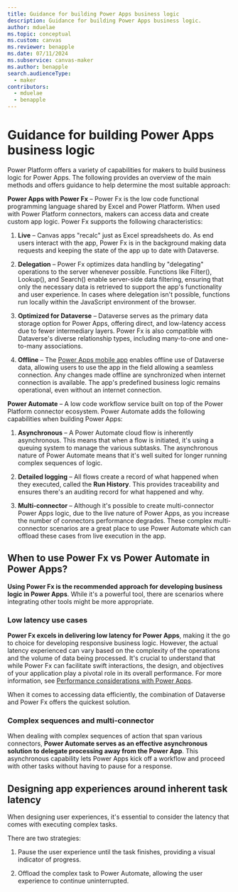 ```yaml
---
title: Guidance for building Power Apps business logic 
description: Guidance for building Power Apps business logic.
author: mduelae
ms.topic: conceptual
ms.custom: canvas
ms.reviewer: benapple
ms.date: 07/11/2024
ms.subservice: canvas-maker
ms.author: benapple
search.audienceType: 
  - maker
contributors:
  - mduelae
  - benapple
---
```


# Guidance for building Power Apps business logic 

Power Platform offers a variety of capabilities for makers to build business logic for Power Apps. The following provides an overview of the main methods and offers guidance to help determine the most suitable approach:

**Power Apps with Power Fx** – Power Fx is the low code functional programming language shared by Excel and Power Platform. When used with Power Platform connectors, makers can access data and create custom app logic. Power Fx supports the following characteristics:

1. **Live** – Canvas apps "recalc" just as Excel spreadsheets do. As end users interact with the app, Power Fx is in the background making data requests and keeping the state of the app up to date with Dataverse.

2. **Delegation** – Power Fx optimizes data handling by "delegating" operations to the server whenever possible. Functions like Filter(), Lookup(), and Search() enable server-side data filtering, ensuring that only the necessary data is retrieved to support the app's functionality and user experience. In cases where delegation isn't possible, functions run locally within the JavaScript environment of the browser.

3. **Optimized for Dataverse** – Dataverse serves as the primary data storage option for Power Apps, offering direct, and low-latency access due to fewer intermediary layers.  Power Fx is also compatible with Dataverse's diverse relationship types, including many-to-one and one-to-many associations.

4. **Offline** – The [Power Apps mobile app](../../mobile/canvas-mobile-offline-overview.md) enables offline use of Dataverse data, allowing users to use the app in the field allowing a seamless connection. Any changes made offline are synchronized when internet connection is available. The app's predefined business logic remains operational, even without an internet connection.


**Power Automate** – A low code workflow service built on top of the Power Platform connector ecosystem. Power Automate adds the following capabilities when building Power Apps:

1. **Asynchronous** – A Power Automate cloud flow is inherently asynchronous. This means that when a flow is initiated, it's using a queuing system to manage the various subtasks. The asynchronous nature of Power Automate means that it's well suited for longer running complex sequences of logic.

2. **Detailed logging** – All flows create a record of what happened when they executed, called the **Run History**. This provides traceability and ensures there's an auditing record for what happened and why.

3. **Multi-connector** – Although it's possible to create multi-connector Power Apps logic, due to the live nature of Power Apps, as you increase the number of connectors performance degrades. These complex multi-connector scenarios are a great place to use Power Automate which can offload these cases from live execution in the app.

## When to use Power Fx vs Power Automate in Power Apps?

**Using Power Fx is the recommended approach for developing business logic in Power Apps**. While it's a powerful tool, there are scenarios where integrating other tools might be more appropriate.

### Low latency use cases

**Power Fx excels in delivering low latency for Power Apps**, making it the go to choice for developing responsive business logic. However, the actual latency experienced can vary based on the complexity of the operations and the volume of data being processed. It's crucial to understand that while Power Fx can facilitate swift interactions, the design, and objectives of your application play a pivotal role in its overall performance. For more information, see [Performance considerations with Power Apps](https://powerapps.microsoft.com/en-us/blog/performance-considerations-with-powerapps/).

When it comes to accessing data efficiently, the combination of Dataverse and Power Fx offers the quickest solution.

### Complex sequences and multi-connector

When dealing with complex sequences of action that span various connectors, **Power Automate serves as an effective asynchronous solution to delegate processing away from the Power App**. This asynchronous capability lets Power Apps kick off a workflow and proceed with other tasks without having to pause for a response.

## Designing app experiences around inherent task latency

When designing user experiences, it's essential to consider the latency that comes with executing complex tasks.

There are two strategies:

1. Pause the user experience until the task finishes, providing a visual indicator of progress.

2. Offload the complex task to Power Automate, allowing the user experience to continue uninterrupted.

